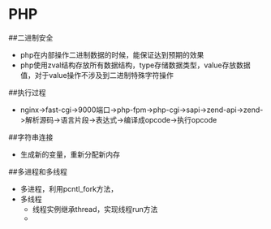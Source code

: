 # PHP

##二进制安全

- php在内部操作二进制数据的时候，能保证达到预期的效果
- php使用zval结构存放所有数据结构，type存储数据类型，value存放数据值，对于value操作不涉及到二进制特殊字符操作

##执行过程
- nginx->fast-cgi->9000端口->php-fpm->php-cgi->sapi->zend-api->zend->解析源码->语言片段->表达式->编译成opcode->执行opcode

##字符串连接
- 生成新的变量，重新分配新内存

##多进程和多线程
- 多进程，利用pcntl_fork方法，
- 多线程
    - 线程实例继承thread，实现线程run方法
    - 
